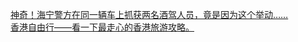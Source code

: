   
[神奇！海宁警方在同一辆车上抓获两名酒驾人员，竟是因为这个举动……](http://www.dianyue.me/archives/368/gdndpnpit83kxjfo/)  
[香港自由行——看一下最走心的香港旅游攻略。](http://www.dianyue.me/archives/455/cnryvkjywx4jfp6z/)